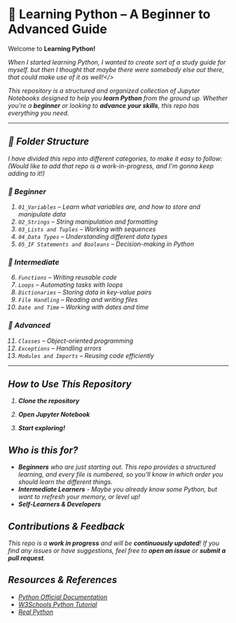 # 🐍 Learning Python – A Beginner to Advanced Guide  

Welcome to <b>Learning Python!</b> 

<i>When I started learning Python, I wanted to create sort of a study guide for myself. but then I thought that maybe there were somebody else out there, that could make use of it as well!</>

This repository is a structured and organized collection of Jupyter Notebooks designed to help you <b>learn Python</b> from the ground up. Whether you're a <b>beginner</b> or looking to <b>advance your skills</b>, this repo has everything you need. 

---

## 📂 <b>Folder Structure</b> 

I have divided this repo into different categories, to make it easy to follow:  
<i>(Would like to add that repo is a work-in-progress, and I'm gonna keep adding to it!)</i>

### **🔹 Beginner**
1. `01_Variables` – Learn what variables are, and how to store and manipulate data  
2. `02_Strings` – String manipulation and formatting  
3. `03_Lists and Tuples` – Working with sequences  
4. `04_Data Types` – Understanding different data types  
5. `05_IF Statements and Booleans` – Decision-making in Python  

### **🔹 Intermediate**
6. `Functions` – Writing reusable code  
7. `Loops` – Automating tasks with loops  
8. `Dictionaries` – Storing data in key-value pairs  
9. `File Handling` – Reading and writing files  
10. `Date and Time` – Working with dates and time  

### **🔹 Advanced**
11. `Classes` – Object-oriented programming  
12. `Exceptions` – Handling errors  
13. `Modules and Imports` – Reusing code efficiently  

---

## **How to Use This Repository**  

1. **Clone the repository**

2. **Open Jupyter Notebook**

3. **Start exploring!**

## **Who is this for?**

- **Beginners** who are just starting out. This repo provides a structured learning, and every file is numbered, so you'll know in which order you should learn the different things.
- **Intermediate Learners** - Maybe you already know some Python, but want to rrefresh your memory, or level up!
- **Self-Learners & Developers**


## **Contributions & Feedback**
This repo is a **work in progress** and will be **continuously updated**! If you find any issues or have suggestions, feel free to **open an issue** or **submit a pull request**. 

## **Resources & References**  
- [Python Official Documentation](https://docs.python.org/3/)  
- [W3Schools Python Tutorial](https://www.w3schools.com/python/)  
- [Real Python](https://realpython.com/)  
